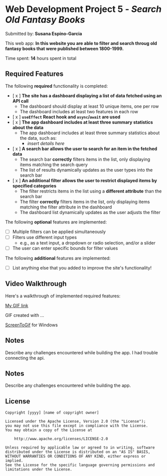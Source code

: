 # Web Development Project 5 - _Search Old Fantasy Books_

Submitted by: **Susana Espino-Garcia**

This web app: **In this website you are able to filter and search throug old fantasy books that were published between 1800-1999.**

Time spent: **14** hours spent in total

## Required Features

The following **required** functionality is completed:

- [ x ] **The site has a dashboard displaying a list of data fetched using an API call**
  - The dashboard should display at least 10 unique items, one per row
  - The dashboard includes at least two features in each row
- [ x ] **`useEffect` React hook and `async`/`await` are used**
- [ x ] **The app dashboard includes at least three summary statistics about the data**
  - The app dashboard includes at least three summary statistics about the data, such as:
    - _insert details here_
- [ x ] **A search bar allows the user to search for an item in the fetched data**
  - The search bar **correctly** filters items in the list, only displaying items matching the search query
  - The list of results dynamically updates as the user types into the search bar
- [ x ] **An additional filter allows the user to restrict displayed items by specified categories**
  - The filter restricts items in the list using a **different attribute** than the search bar
  - The filter **correctly** filters items in the list, only displaying items matching the filter attribute in the dashboard
  - The dashboard list dynamically updates as the user adjusts the filter

The following **optional** features are implemented:

- [ ] Multiple filters can be applied simultaneously
- [ ] Filters use different input types
  - e.g., as a text input, a dropdown or radio selection, and/or a slider
- [ ] The user can enter specific bounds for filter values

The following **additional** features are implemented:

- [ ] List anything else that you added to improve the site's functionality!

## Video Walkthrough

Here's a walkthrough of implemented required features:

[My GIF link](https://imgur.com/a/web102-project5-mNHrgwa)

GIF created with ...

[ScreenToGif](https://www.screentogif.com/) for Windows

## Notes

Describe any challenges encountered while building the app.
I had trouble connecting the api.

## Notes

Describe any challenges encountered while building the app.

## License

    Copyright [yyyy] [name of copyright owner]

    Licensed under the Apache License, Version 2.0 (the "License");
    you may not use this file except in compliance with the License.
    You may obtain a copy of the License at

        http://www.apache.org/licenses/LICENSE-2.0

    Unless required by applicable law or agreed to in writing, software
    distributed under the License is distributed on an "AS IS" BASIS,
    WITHOUT WARRANTIES OR CONDITIONS OF ANY KIND, either express or implied.
    See the License for the specific language governing permissions and
    limitations under the License.
